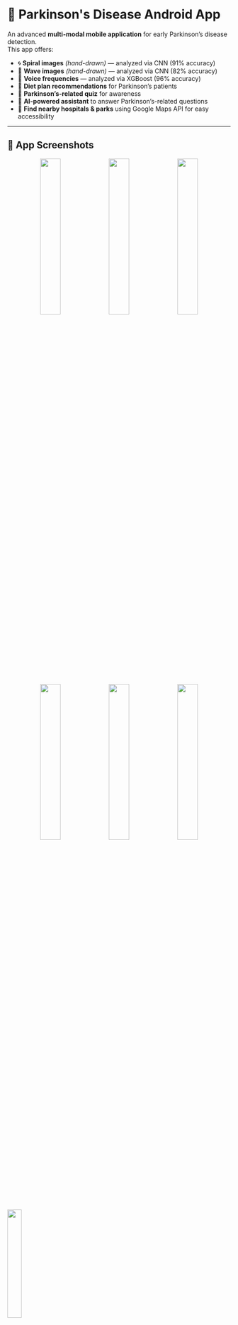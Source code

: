 # 🧠 Parkinson's Disease Android App

An advanced **multi-modal mobile application** for early Parkinson’s disease detection.  
This app offers:  
- 🌀 **Spiral images** *(hand-drawn)* — analyzed via CNN (91% accuracy)  
- 🌊 **Wave images** *(hand-drawn)* — analyzed via CNN (82% accuracy)  
- 🎤 **Voice frequencies** — analyzed via XGBoost (96% accuracy)  
- 🍏 **Diet plan recommendations** for Parkinson’s patients  
- 📝 **Parkinson’s-related quiz** for awareness  
- 🤖 **AI-powered assistant** to answer Parkinson’s-related questions  
- 🏥 **Find nearby hospitals & parks** using Google Maps API for easy accessibility  

---

## 📸 App Screenshots

<p align="center">
  <img src="https://github.com/user-attachments/assets/91771e58-359f-4de0-a99a-daf87fbc05d7" width="30%" />
  <img src="https://github.com/user-attachments/assets/2a7ab551-19e8-4d04-937a-03dd36e0947e" width="30%" />
  <img src="https://github.com/user-attachments/assets/93a6f5af-6d5a-4a9f-be4d-45746723e699" width="30%" />
</p>

<p align="center">
  <img src="https://github.com/user-attachments/assets/8b15aacb-778a-4eff-be15-cc610313012b" width="30%" />
  <img src="https://github.com/user-attachments/assets/40cbb47a-2f71-49fa-a452-f4308673dba7" width="30%" />
  <img src="https://github.com/user-attachments/assets/3c99b695-eead-4fd8-a3c1-b8bfa517ae3d" width="30%" />
</p>

<p align="left">
  <img src="https://github.com/user-attachments/assets/34e7062b-a0ca-43f0-befb-4863ac592c05" width="25%" />
</p>
